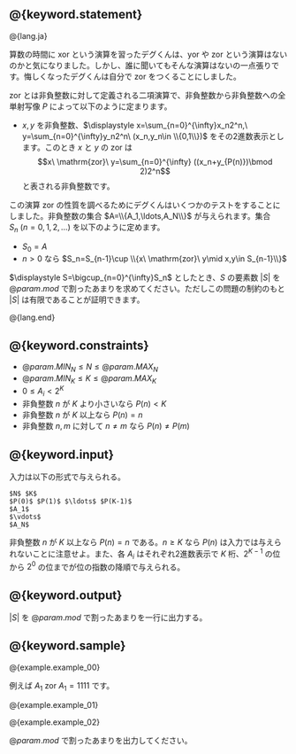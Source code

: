 ## @{keyword.statement}

@{lang.ja}

算数の時間に xor という演算を習ったデグくんは、yor や zor という演算はないのかと気になりました。しかし、誰に聞いてもそんな演算はないの一点張りです。悔しくなったデグくんは自分で zor をつくることにしました。

zor とは非負整数に対して定義される二項演算で、非負整数から非負整数への全単射写像 $P$ によって以下のように定まります。

- $x,y$ を非負整数、$\displaystyle x=\sum_{n=0}^{\infty}x_n2^n,\ y=\sum_{n=0}^{\infty}y_n2^n\ (x_n,y_n\in \\{0,1\\})$ をその2進数表示とします。このとき $x$ と $y$ の zor は
$$x\ \mathrm{zor}\ y=\sum_{n=0}^{\infty} ((x_n+y_{P(n)})\bmod 2)2^n$$
と表される非負整数です。

この演算 zor の性質を調べるためにデグくんはいくつかのテストをすることにしました。非負整数の集合 $A=\\{A_1,\ldots,A_N\\}$ が与えられます。集合 $S_n\ (n=0,1,2,\ldots)$ を以下のように定めます。

- $S_0=A$
- $n>0$ なら $S_n=S_{n-1}\cup \\{x\ \mathrm{zor}\ y\mid x,y\in S_{n-1}\\}$

$\displaystyle S=\bigcup_{n=0}^{\infty}S_n$ としたとき、$S$ の要素数 $|S|$ を $@{param.mod}$ で割ったあまりを求めてください。ただしこの問題の制約のもと $|S|$ は有限であることが証明できます。

@{lang.end}

## @{keyword.constraints}

- $@{param.MIN_N} \leq N \leq @{param.MAX_N}$
- $@{param.MIN_K} \leq K \leq @{param.MAX_K}$
- $0\leq A_i\lt 2^{K}$
- 非負整数 $n$ が $K$ より小さいなら $P(n)<K$
- 非負整数 $n$ が $K$ 以上なら $P(n)=n$
- 非負整数 $n,m$ に対して $n\neq m$ なら $P(n)\neq P(m)$

## @{keyword.input}

入力は以下の形式で与えられる。

```
$N$ $K$
$P(0)$ $P(1)$ $\ldots$ $P(K-1)$
$A_1$
$\vdots$
$A_N$
```

非負整数 $n$ が $K$ 以上なら $P(n)=n$ である。$n\ge K$ なら $P(n)$ は入力では与えられないことに注意せよ。また、各 $A_i$ はそれぞれ2進数表示で $K$ 桁、$2^{K -1}$ の位から $2^0$ の位までが位の指数の降順で与えられる。

## @{keyword.output}
$|S|$ を $@{param.mod}$ で割ったあまりを一行に出力する。

## @{keyword.sample}

@{example.example_00}

例えば $A_1\ \mathrm{zor}\ A_1=1111$ です。

@{example.example_01}

@{example.example_02}

$@{param.mod}$ で割ったあまりを出力してください。
